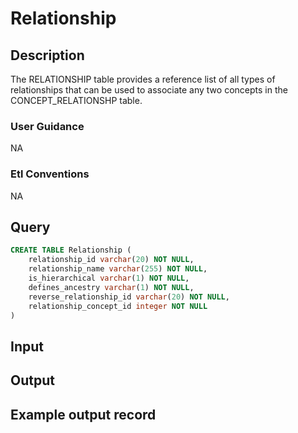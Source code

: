 <!---->

# Relationship

## Description
The RELATIONSHIP table provides a reference list of all types of relationships that can be used to associate any two concepts in the CONCEPT_RELATIONSHP table.

### User Guidance
NA

### Etl Conventions
NA

## Query
```sql
CREATE TABLE Relationship (
	relationship_id varchar(20) NOT NULL,
	relationship_name varchar(255) NOT NULL,
	is_hierarchical varchar(1) NOT NULL,
	defines_ancestry varchar(1) NOT NULL,
	reverse_relationship_id varchar(20) NOT NULL,
	relationship_concept_id integer NOT NULL
)
```

## Input


## Output


## Example output record


